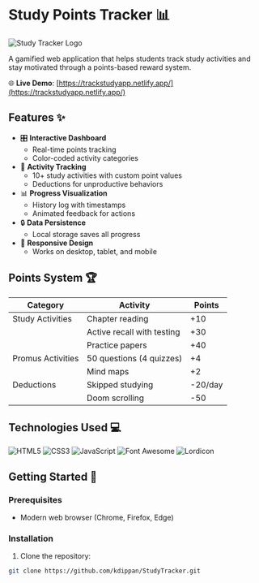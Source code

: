 # Study Points Tracker 📊

![Study Tracker Logo](https://i.postimg.cc/TP8dPLyt/2756-removebg-preview.png)

A gamified web application that helps students track study activities and stay motivated through a points-based reward system.

🌐 **Live Demo**: [https://trackstudyapp.netlify.app/](https://trackstudyapp.netlify.app/)

## Features ✨

- 🎛️ **Interactive Dashboard**
  - Real-time points tracking
  - Color-coded activity categories
- 📝 **Activity Tracking**
  - 10+ study activities with custom point values
  - Deductions for unproductive behaviors
- 📊 **Progress Visualization**
  - History log with timestamps
  - Animated feedback for actions
- 🔒 **Data Persistence**
  - Local storage saves all progress
- 📱 **Responsive Design**
  - Works on desktop, tablet, and mobile

## Points System 🏆

| Category           | Activity                     | Points  |
|--------------------|-----------------------------|---------|
| Study Activities   | Chapter reading             | +10     |
|                    | Active recall with testing  | +30     |
|                    | Practice papers             | +40     |
| Promus Activities  | 50 questions (4 quizzes)    | +4      |
|                    | Mind maps                   | +2      |
| Deductions         | Skipped studying            | -20/day |
|                    | Doom scrolling              | -50     |

## Technologies Used 💻

![HTML5](https://img.shields.io/badge/HTML5-E34F26?style=for-the-badge&logo=html5&logoColor=white)
![CSS3](https://img.shields.io/badge/CSS3-1572B6?style=for-the-badge&logo=css3&logoColor=white)
![JavaScript](https://img.shields.io/badge/JavaScript-F7DF1E?style=for-the-badge&logo=javascript&logoColor=black)
![Font Awesome](https://img.shields.io/badge/Font_Awesome-339AF0?style=for-the-badge&logo=fontawesome&logoColor=white)
![Lordicon](https://img.shields.io/badge/Animated_Icons-FF3E00?style=for-the-badge)

## Getting Started 🚀

### Prerequisites
- Modern web browser (Chrome, Firefox, Edge)

### Installation
1. Clone the repository:
```bash
git clone https://github.com/kdippan/StudyTracker.git

